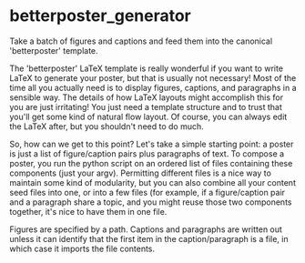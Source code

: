 # betterposter_generator
Take a batch of figures and captions and feed them into the canonical 'betterposter' template.

The 'betterposter' LaTeX template is really wonderful if you want to write LaTeX to generate your poster, but that is usually not necessary! Most of the time all you actually need is to display figures, captions, and paragraphs in a sensible way. The details of how LaTeX layouts might accomplish this for you are just irritating! You just need a template structure and to trust that you'll get some kind of natural flow layout. Of course, you can always edit the LaTeX after, but you shouldn't need to do much.

So, how can we get to this point? Let's take a simple starting point: a poster is just a list of figure/caption pairs plus paragraphs of text. To compose a poster, you run the python script on an ordered list of files containing these components (just your argv). Permitting different files is a nice way to maintain some kind of modularity, but you can also combine all your content seed files into one, or into a few files (for example, if a figure/caption pair and a paragraph share a topic, and you might reuse those two components together, it's nice to have them in one file.

Figures are specified by a path. Captions and paragraphs are written out unless it can identify that the first item in the caption/paragraph is a file, in which case it imports the file contents.
